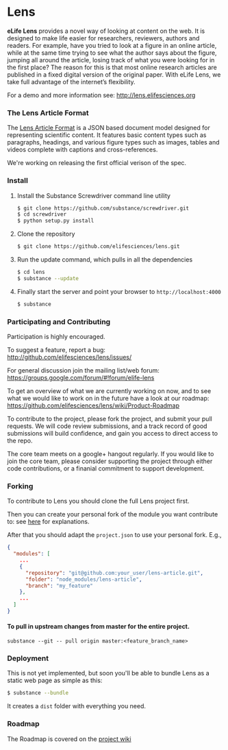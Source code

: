 # Lens

**eLife Lens** provides a novel way of looking at content on the web. It is designed to make life easier for researchers, reviewers, authors and readers. For example, have you tried to look at a figure in an online article, while at the same time trying to see what the author says about the figure, jumping all around the article, losing track of what you were looking for in the first place? The reason for this is that most online research articles are published in a fixed digital version of the original paper. With eLife Lens, we take full advantage of the internet’s flexibility.

For a demo and more information see: http://lens.elifesciences.org



### The Lens Article Format

The [Lens Article Format](http://github.com/elifesciences/lens-article) is a JSON based document model designed for representing scientific content. It features basic content types such as paragraphs, headings, and various figure types such as images, tables and videos complete with captions and cross-references.

We're working on releasing the first official verison of the spec.

### Install

1. Install the Substance Screwdriver command line utility

   ```bash
   $ git clone https://github.com/substance/screwdriver.git
   $ cd screwdriver
   $ python setup.py install
   ```


2. Clone the repository

   ```bash
   $ git clone https://github.com/elifesciences/lens.git
   ```
  
3. Run the update command, which pulls in all the dependencies

   ```bash
   $ cd lens
   $ substance --update
   ```
  
4. Finally start the server and point your browser to `http://localhost:4000`

   ```bash
   $ substance
   ```


### Participating and Contributing 

Participation is highly encouraged. 

To suggest a feature, report a bug: http://github.com/elifesciences/lens/issues/

For general discussion join the mailing list/web forum: https://groups.google.com/forum/#!forum/elife-lens

To get an overview of what we are currently working on now, and to see what we would like to work on in the future have a look at our roadmap: https://github.com/elifesciences/lens/wiki/Product-Roadmap

To contribute to the project, please fork the project, and submit your pull requests. We will code review submissions, and a track record of good submissions will build confidence, and gain you access to direct access to the repo.

The core team meets on a google+ hangout regularly. If you would like to join the core team, please consider supporting the project through either 
code contributions, or a finanial commitment to support development. 


### Forking

To contribute to Lens you should clone the full Lens project first.

Then you can create your personal fork of the module you want contribute to:
see [here](https://help.github.com/articles/fork-a-repo) for explanations.

After that you should adapt the `project.json` to use your personal fork. E.g.,

```json
{
  "modules": [
    ...
    {
      "repository": "git@github.com:your_user/lens-article.git",
      "folder": "node_modules/lens-article",
      "branch": "my_feature"
    },
    ...
  ]
}
```

<!--
#### Work with feature branches

A good start is working with fresh feature branches.

1. Create a feature branch across all sub-modules.

   ```bash
   $ substance --git -- checkout -b <feature_branch_name>
   ```

2. Edit `project.json` manually (replace branch: master with your feature-branch-name)

3. Checkout configured branches of sub-modules
 
   ```bash
   $ substance --checkout
   ```
-->

#### To pull in upstream changes from master for the entire project.

```
substance --git -- pull origin master:<feature_branch_name>
```


### Deployment

This is not yet implemented, but soon you'll be able to bundle Lens as a static web page as simple as this:

```bash
$ substance --bundle
```

It creates a `dist` folder with everything you need.


### Roadmap

The Roadmap is covered on the [project wiki](https://github.com/elifesciences/lens/wiki/Product-Roadmap)

